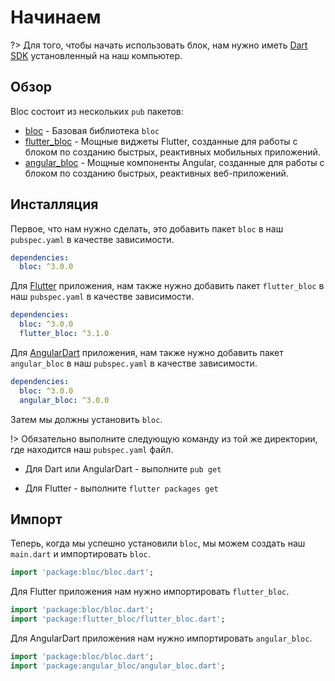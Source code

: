 # Начинаем

?> Для того, чтобы начать использовать блок, нам нужно иметь [Dart SDK](https://www.dartlang.org/install) установленный на наш компьютер.

## Обзор

Bloc состоит из нескольких `pub` пакетов:

- [bloc](https://pub.dev/packages/bloc) - Базовая библиотека `bloc`
- [flutter_bloc](https://pub.dev/packages/flutter_bloc) - Мощные виджеты Flutter, созданные для работы с блоком по созданию быстрых, реактивных мобильных приложений.
- [angular_bloc](https://pub.dev/packages/angular_bloc) - Мощные компоненты Angular, созданные для работы с блоком по созданию быстрых, реактивных веб-приложений.

## Инсталляция

Первое, что нам нужно сделать, это добавить пакет `bloc` в наш `pubspec.yaml` в качестве зависимости.

```yaml
dependencies:
  bloc: ^3.0.0
```

Для [Flutter](https://flutter.io) приложения, нам также нужно добавить пакет `flutter_bloc` в наш `pubspec.yaml` в качестве зависимости.

```yaml
dependencies:
  bloc: ^3.0.0
  flutter_bloc: ^3.1.0
```

Для [AngularDart](https://webdev.dartlang.org/angular) приложения, нам также нужно добавить пакет `angular_bloc` в наш `pubspec.yaml` в качестве зависимости.

```yaml
dependencies:
  bloc: ^3.0.0
  angular_bloc: ^3.0.0
```

Затем мы должны установить `bloc`.

!> Обязательно выполните следующую команду из той же директории, где находится наш `pubspec.yaml` файл.

- Для Dart или AngularDart - выполните `pub get`

- Для Flutter - выполните `flutter packages get`

## Импорт

Теперь, когда мы успешно установили `bloc`, мы можем создать наш `main.dart` и импортировать `bloc`.

```dart
import 'package:bloc/bloc.dart';
```

Для Flutter приложения нам нужно импортировать `flutter_bloc`.

```dart
import 'package:bloc/bloc.dart';
import 'package:flutter_bloc/flutter_bloc.dart';
```

Для AngularDart приложения нам нужно импортировать `angular_bloc`.

```dart
import 'package:bloc/bloc.dart';
import 'package:angular_bloc/angular_bloc.dart';
```
